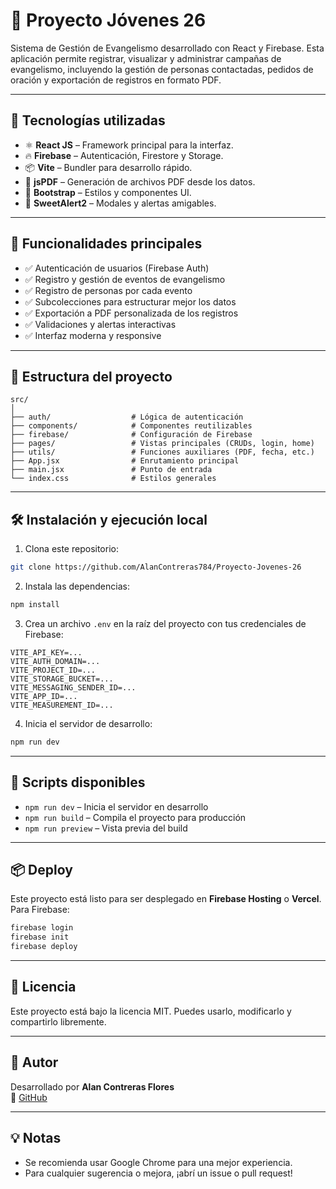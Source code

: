 # 🙌 Proyecto Jóvenes 26

Sistema de Gestión de Evangelismo desarrollado con React y Firebase. Esta aplicación permite registrar, visualizar y administrar campañas de evangelismo, incluyendo la gestión de personas contactadas, pedidos de oración y exportación de registros en formato PDF.

---

## 🚀 Tecnologías utilizadas

- ⚛️ **React JS** – Framework principal para la interfaz.
- 🔥 **Firebase** – Autenticación, Firestore y Storage.
- 📦 **Vite** – Bundler para desarrollo rápido.
- 📄 **jsPDF** – Generación de archivos PDF desde los datos.
- 💅 **Bootstrap** – Estilos y componentes UI.
- 🧪 **SweetAlert2** – Modales y alertas amigables.

---

## 🧩 Funcionalidades principales

- ✅ Autenticación de usuarios (Firebase Auth)
- ✅ Registro y gestión de eventos de evangelismo
- ✅ Registro de personas por cada evento
- ✅ Subcolecciones para estructurar mejor los datos
- ✅ Exportación a PDF personalizada de los registros
- ✅ Validaciones y alertas interactivas
- ✅ Interfaz moderna y responsive

---

## 📁 Estructura del proyecto

```
src/
│
├── auth/                  # Lógica de autenticación
├── components/            # Componentes reutilizables
├── firebase/              # Configuración de Firebase
├── pages/                 # Vistas principales (CRUDs, login, home)
├── utils/                 # Funciones auxiliares (PDF, fecha, etc.)
├── App.jsx                # Enrutamiento principal
├── main.jsx               # Punto de entrada
└── index.css              # Estilos generales
```

---

## 🛠️ Instalación y ejecución local

1. Clona este repositorio:

```bash
git clone https://github.com/AlanContreras784/Proyecto-Jovenes-26
```

2. Instala las dependencias:

```bash
npm install
```

3. Crea un archivo `.env` en la raíz del proyecto con tus credenciales de Firebase:

```env
VITE_API_KEY=...
VITE_AUTH_DOMAIN=...
VITE_PROJECT_ID=...
VITE_STORAGE_BUCKET=...
VITE_MESSAGING_SENDER_ID=...
VITE_APP_ID=...
VITE_MEASUREMENT_ID=...
```

4. Inicia el servidor de desarrollo:

```bash
npm run dev
```

---

## 🧪 Scripts disponibles

- `npm run dev` – Inicia el servidor en desarrollo
- `npm run build` – Compila el proyecto para producción
- `npm run preview` – Vista previa del build

---

## 📦 Deploy

Este proyecto está listo para ser desplegado en **Firebase Hosting** o **Vercel**. Para Firebase:

```bash
firebase login
firebase init
firebase deploy
```

---

## 📄 Licencia

Este proyecto está bajo la licencia MIT. Puedes usarlo, modificarlo y compartirlo libremente.

---

## 👤 Autor

Desarrollado por **Alan Contreras Flores**  
🔗 [GitHub](https://github.com/AlanContreras784)

---

## 💡 Notas

- Se recomienda usar Google Chrome para una mejor experiencia.
- Para cualquier sugerencia o mejora, ¡abrí un issue o pull request!